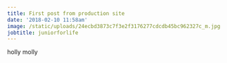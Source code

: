 ```yaml
---
title: First post from production site
date: '2018-02-10 11:58am'
image: /static/uploads/24ecbd3873c7f3e2f3176277cdcdb45bc962327c_m.jpg
jobtitle: juniorforlife
---
```

holly molly
